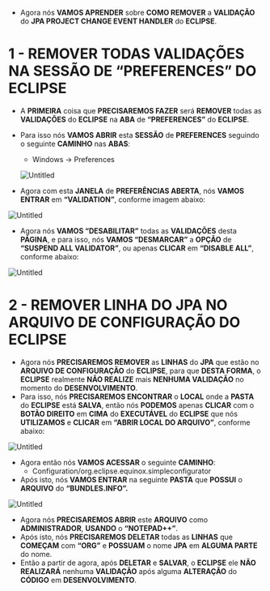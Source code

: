 - Agora nós **VAMOS APRENDER** sobre **COMO REMOVER** a **VALIDAÇÃO** do **JPA PROJECT CHANGE EVENT HANDLER** do **ECLIPSE**.

# 1 - REMOVER TODAS VALIDAÇÕES NA SESSÃO DE “PREFERENCES” DO ECLIPSE

- A **PRIMEIRA** coisa que **PRECISAREMOS FAZER** será **REMOVER** todas as **VALIDAÇÕES** do **ECLIPSE** na **ABA** de **“PREFERENCES”** do **ECLIPSE**.
- Para isso nós **VAMOS ABRIR** esta **SESSÃO** de **PREFERENCES** seguindo o seguinte **CAMINHO** nas **ABAS**:
    - Windows → Preferences

    ![Untitled](https://prod-files-secure.s3.us-west-2.amazonaws.com/6e94f0b5-dae3-4632-8a03-6c1e0ce04c30/fa326819-9cb1-4abf-aff8-b7825d76de45/Untitled.png)

- Agora com esta **JANELA** de **PREFERÊNCIAS ABERTA**, nós **VAMOS ENTRAR** em **“VALIDATION”**, conforme imagem abaixo:

![Untitled](https://prod-files-secure.s3.us-west-2.amazonaws.com/6e94f0b5-dae3-4632-8a03-6c1e0ce04c30/17e15402-0b8f-4c1d-afd4-e5aca69e4bf9/Untitled.png)

- Agora nós **VAMOS “DESABILITAR”** todas as **VALIDAÇÕES** desta **PÁGINA**, e para isso, nós **VAMOS “DESMARCAR”** a **OPÇÃO** de **“SUSPEND ALL VALIDATOR”**, ou apenas **CLICAR** em **“DISABLE ALL”**, conforme abaixo:

![Untitled](https://prod-files-secure.s3.us-west-2.amazonaws.com/6e94f0b5-dae3-4632-8a03-6c1e0ce04c30/b6f726e7-5b29-49cb-92a2-b8ffe765c99f/Untitled.png)

# 2 - REMOVER LINHA DO JPA NO ARQUIVO DE CONFIGURAÇÃO DO ECLIPSE

- Agora nós **PRECISAREMOS REMOVER** as **LINHAS** do **JPA** que estão no **ARQUIVO DE CONFIGURAÇÃO** do **ECLIPSE**, para que **DESTA FORMA**, o **ECLIPSE** realmente **NÃO REALIZE** mais **NENHUMA VALIDAÇÃO** no momento do **DESENVOLVIMENTO**.
- Para isso, nós **PRECISAREMOS ENCONTRAR** o **LOCAL** onde a **PASTA** do **ECLIPSE** está **SALVA**, então nós **PODEMOS** apenas **CLICAR** com o **BOTÃO DIREITO** em **CIMA** do **EXECUTÁVEL** do **ECLIPSE** que nós **UTILIZAMOS** e **CLICAR** em **“ABRIR LOCAL DO ARQUIVO”**, conforme abaixo:

![Untitled](https://prod-files-secure.s3.us-west-2.amazonaws.com/6e94f0b5-dae3-4632-8a03-6c1e0ce04c30/e6074054-edc4-4fc4-a38f-2742cd2b07b9/Untitled.png)

- Agora então nós **VAMOS ACESSAR** o seguinte **CAMINHO**:
    - Configuration/org.eclipse.equinox.simpleconfigurator
- Após isto, nós **VAMOS ENTRAR** na seguinte **PASTA** que **POSSUI** o **ARQUIVO** do **“BUNDLES.INFO”.**

![Untitled](https://prod-files-secure.s3.us-west-2.amazonaws.com/6e94f0b5-dae3-4632-8a03-6c1e0ce04c30/c24c4541-006f-4342-ad51-4bbaeca3012a/Untitled.png)

- Agora nós **PRECISAREMOS ABRIR** este **ARQUIVO** como **ADMINISTRADOR**, **USANDO** o **“NOTEPAD++”**.
- Após isto, nós **PRECISAREMOS DELETAR** todas as **LINHAS** que **COMEÇAM** com **“ORG”** e **POSSUAM** o nome **JPA** em **ALGUMA PARTE** do nome.
- Então a partir de agora, após **DELETAR** e **SALVAR**, o **ECLIPSE** ele **NÃO REALIZARÁ** nenhuma **VALIDAÇÃO** após alguma **ALTERAÇÃO** do **CÓDIGO** em **DESENVOLVIMENTO**.
